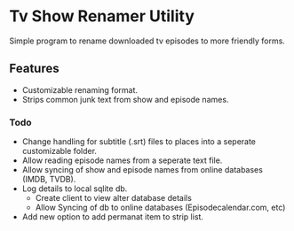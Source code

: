 
Tv Show Renamer Utility
=======================

Simple program to rename downloaded tv episodes to more friendly forms.

Features
--------

+ Customizable renaming format.
+ Strips common junk text from show and episode names.


### Todo ###

+ Change handling for subtitle (.srt) files to places into a seperate customizable folder.
+ Allow reading episode names from a seperate text file.
+ Allow syncing of show and episode names from online databases (IMDB, TVDB).
+ Log details to local sqlite db.
	+ Create client to view alter database details
	+ Allow Syncing of db to online databases (Episodecalendar.com, etc)
+ Add new option to add permanat item to strip list.


